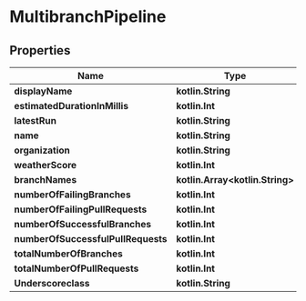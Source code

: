 
# MultibranchPipeline

## Properties
Name | Type | Description | Notes
------------ | ------------- | ------------- | -------------
**displayName** | **kotlin.String** |  |  [optional]
**estimatedDurationInMillis** | **kotlin.Int** |  |  [optional]
**latestRun** | **kotlin.String** |  |  [optional]
**name** | **kotlin.String** |  |  [optional]
**organization** | **kotlin.String** |  |  [optional]
**weatherScore** | **kotlin.Int** |  |  [optional]
**branchNames** | **kotlin.Array&lt;kotlin.String&gt;** |  |  [optional]
**numberOfFailingBranches** | **kotlin.Int** |  |  [optional]
**numberOfFailingPullRequests** | **kotlin.Int** |  |  [optional]
**numberOfSuccessfulBranches** | **kotlin.Int** |  |  [optional]
**numberOfSuccessfulPullRequests** | **kotlin.Int** |  |  [optional]
**totalNumberOfBranches** | **kotlin.Int** |  |  [optional]
**totalNumberOfPullRequests** | **kotlin.Int** |  |  [optional]
**Underscoreclass** | **kotlin.String** |  |  [optional]



